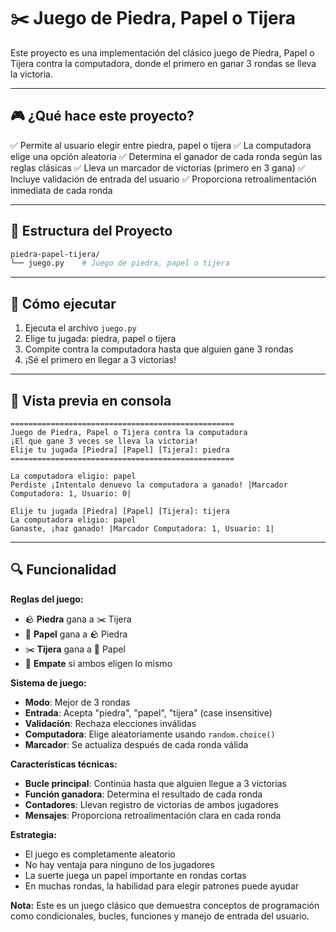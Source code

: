 # ✂️ Juego de Piedra, Papel o Tijera

Este proyecto es una implementación del clásico juego de Piedra, Papel o Tijera contra la computadora, donde el primero en ganar 3 rondas se lleva la victoria.

---

## 🎮 ¿Qué hace este proyecto?

✅ Permite al usuario elegir entre piedra, papel o tijera
✅ La computadora elige una opción aleatoria
✅ Determina el ganador de cada ronda según las reglas clásicas
✅ Lleva un marcador de victorias (primero en 3 gana)
✅ Incluye validación de entrada del usuario
✅ Proporciona retroalimentación inmediata de cada ronda

---

## 📁 Estructura del Proyecto

```bash
piedra-papel-tijera/
└── juego.py    # Juego de piedra, papel o tijera
```

---

## 🚀 Cómo ejecutar

1. Ejecuta el archivo `juego.py`
2. Elige tu jugada: piedra, papel o tijera
3. Compite contra la computadora hasta que alguien gane 3 rondas
4. ¡Sé el primero en llegar a 3 victorias!

---

## 📸 Vista previa en consola

```plaintext
==================================================
Juego de Piedra, Papel o Tijera contra la computadora
¡El que gane 3 veces se lleva la victoria!
Elije tu jugada [Piedra] [Papel] [Tijera]: piedra
==================================================

La computadora eligio: papel
Perdiste ¡Intentalo denuevo la computadora a ganado! |Marcador Computadora: 1, Usuario: 0|

Elije tu jugada [Piedra] [Papel] [Tijera]: tijera
La computadora eligio: papel
Ganaste, ¡haz ganado! |Marcador Computadora: 1, Usuario: 1|
```

---

## 🔍 Funcionalidad

**Reglas del juego:**
- 🪨 **Piedra** gana a ✂️ Tijera
- 📄 **Papel** gana a 🪨 Piedra
- ✂️ **Tijera** gana a 📄 Papel
- 🤝 **Empate** si ambos eligen lo mismo

**Sistema de juego:**
- **Modo**: Mejor de 3 rondas
- **Entrada**: Acepta "piedra", "papel", "tijera" (case insensitive)
- **Validación**: Rechaza elecciones inválidas
- **Computadora**: Elige aleatoriamente usando `random.choice()`
- **Marcador**: Se actualiza después de cada ronda válida

**Características técnicas:**
- **Bucle principal**: Continúa hasta que alguien llegue a 3 victorias
- **Función ganadora**: Determina el resultado de cada ronda
- **Contadores**: Llevan registro de victorias de ambos jugadores
- **Mensajes**: Proporciona retroalimentación clara en cada ronda

**Estrategia:**
- El juego es completamente aleatorio
- No hay ventaja para ninguno de los jugadores
- La suerte juega un papel importante en rondas cortas
- En muchas rondas, la habilidad para elegir patrones puede ayudar

**Nota:** Este es un juego clásico que demuestra conceptos de programación como condicionales, bucles, funciones y manejo de entrada del usuario.
